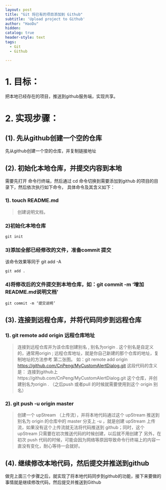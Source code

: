 ```yaml
---
layout: post
title: "Git 将已有的项目添加到 Github"
subtitle: 'Upload project to Github'
author: "HaoDu"
hidden: 
catalog: true
header-style: text
tags:
  - Git
  - Github

---
```

# 1. 目标：
 把本地已经存在的项目，推送到github服务端，实现共享。
# 2. 实现步骤：
## (1). 先从github创建一个空的仓库
 
 先从github创建一个空的仓库，并复制链接地址
 
## (2). 初始化本地仓库，并提交内容到本地
 需要先打开 命令行终端，然后通过 cd 命令切换到需要添加到github 的项目的目录下，然后依次执行如下命令， 具体命令及其含义如下：
### 1). touch README.md
 
 > 创建说明文档，
### 2)初始化本地仓库
 
 ```
 git init
 ```
###  3)添加全部已经修改的文件，准备commit 提交
 
 该命令效果等同于 git add -A
 
 ```
 git add .
 ```
###  4)将修改后的文件提交到本地仓库，如：git commit -m ‘增加README.md说明文档’
 
 ```
 git commit -m ‘提交说明’
 ```
## (3). 连接到远程仓库，并将代码同步到远程仓库
 
### 1). git remote add origin 远程仓库地址
 > 连接到远程仓库并为该仓库创建别名 , 别名为origin . 这个别名是自定义的，通常用origin ; 远程仓库地址，就是你自己新建的那个仓库的地址，复制地址的方法参考 第二张图。
 如：git remote add origin https://github.com/CnPeng/MyCustomAlertDialog.git 这段代码的含义是： 连接到github上https://github.com/CnPeng/MyCustomAlertDialog.git 这个仓库，并创建别名为origin . （之后push 或者pull 的时候就需要使用到这个 origin 别名）
 
### 2). git push -u origin master
 > 创建一个 upStream （上传流），并将本地代码通过这个 upStream 推送到 别名为 origin 的仓库中的 master 分支上
 -u ，就是创建 upStream 上传流，如果没有这个上传流就无法将代码推送到 github；同时，这个 upStream 只需要在初次推送代码的时候创建，以后就不用创建了
 另外，在初次 push 代码的时候，可能会因为网络等原因导致命令行终端上的内容一直没有变化，耐心等待一会就好。
 
 
## (4). 继续修改本地代码，然后提交并推送到github
 做完上面三个步骤之后，就实现了将本地代码同步到github的功能，接下来要做的事情就是继续修改代码，然后提交并推送到Github
 
 
 
 
 
 
 
 
 
 
 
 
 
 
